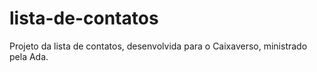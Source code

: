 # lista-de-contatos
Projeto da lista de contatos, desenvolvida para o Caixaverso, ministrado pela Ada.
